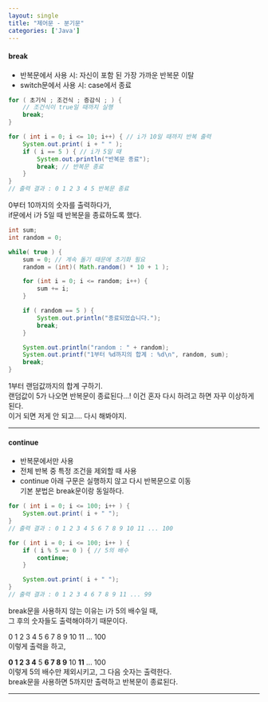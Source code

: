 ```yaml
---
layout: single
title: "제어문 - 분기문"
categories: ['Java']
---
```

   
#### break
* 반복문에서 사용 시: 자신이 포함 된 가장 가까운 반복문 이탈   
* switch문에서 사용 시: case에서 종료   
   
``` java
for ( 초기식 ; 조건식 ; 증감식 ; ) {
    // 조건식이 true일 때까지 실행
    break;
}
```   
``` java
for ( int i = 0; i <= 10; i++) { // i가 10일 때까지 반복 출력
    System.out.print( i + " " );
    if ( i == 5 ) { // i가 5일 때
        System.out.println("반복문 종료");
        break; // 반복문 종료
    }
}
// 출력 결과 : 0 1 2 3 4 5 반복문 종료
```   
0부터 10까지의 숫자를 출력하다가,   
if문에서 i가 5일 때 반복문을 종료하도록 했다.   
   
``` java
int sum;
int random = 0;

while( true ) {
    sum = 0; // 계속 돌기 때문에 초기화 필요
    random = (int)( Math.random() * 10 + 1 );

    for (int i = 0; i <= random; i++) {
        sum += i;
    }

    if ( random == 5 ) {
        System.out.println("종료되었습니다.");
        break;
    }

    System.out.println("random : " + random);
    System.out.printf("1부터 %d까지의 합계 : %d\n", random, sum);
    break;
}
```   
1부터 랜덤값까지의 합계 구하기.   
랜덤값이 5가 나오면 반복문이 종료된다...! 이건 혼자 다시 하려고 하면 자꾸 이상하게 된다.  
이거 되면 저게 안 되고.... 다시 해봐야지.   
   
***
#### continue
* 반복문에서만 사용   
* 전체 반복 중 특정 조건을 제외할 때 사용   
* continue 아래 구문은 실행하지 않고 다시 반복문으로 이동   
기본 분법은 break문이랑 동일하다.   

``` java
for ( int i = 0; i <= 100; i++ ) {
    System.out.print( i + " ");
}
// 출력 결과 : 0 1 2 3 4 5 6 7 8 9 10 11 ... 100
```   
   
``` java
for ( int i = 0; i <= 100; i++ ) {
    if ( i % 5 == 0 ) { // 5의 배수
        continue;
    }

    System.out.print( i + " ");
}
// 출력 결과 : 0 1 2 3 4 6 7 8 9 11 ... 99
```   
break문을 사용하지 않는 이유는 i가 5의 배수일 때,   
그 후의 숫자들도 출력해야하기 때문이다.   

0 1 2 3 4 5 6 7 8 9 10 11 ... 100   
이렇게 출력을 하고,   

**0 1 2 3 4** 5 **6 7 8 9** 10 **11** ... 100   
이렇게 5의 배수만 제외시키고, 그 다음 숫자는 출력한다.    
break문을 사용하면 5까지만 출력하고 반복문이 종료된다.   

***

